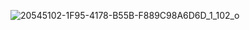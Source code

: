 ![20545102-1F95-4178-B55B-F889C98A6D6D_1_102_o](https://github.com/user-attachments/assets/6c743cbc-059c-46bf-819d-5d229daceb18)

